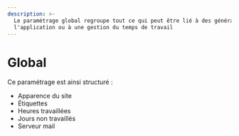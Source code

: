 ```yaml
---
description: >-
  Le paramétrage global regroupe tout ce qui peut être lié à des généralités sur
  l'application ou à une gestion du temps de travail
---
```


# Global

Ce paramétrage est ainsi structuré :

* Apparence du site
* Étiquettes
* Heures travaillées
* Jours non travaillés
* Serveur mail
